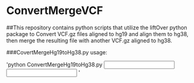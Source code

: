 # ConvertMergeVCF
##This repository contains python scripts that utilize the liftOver python package to Convert VCF.gz files aligned to hg19 and align them to hg38, then merge the resulting file with another VCF.gz aligned to hg38.  

###CovertMergeHg19toHg38.py usage:

'python ConvertMergeHg19toHg38.py <input VCF.gz hg19> <input VCF.gz VCF.gz hg38> <output VCF hg38>'
